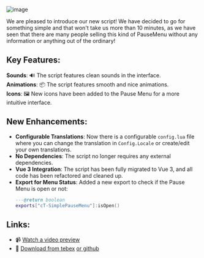![image](https://github.com/user-attachments/assets/d3ffe843-4cf0-44aa-abde-14859c80c0d9)

We are pleased to introduce our new script! We have decided to go for something simple and that won't take us more than 10 minutes, as we have seen that there are many people selling this kind of PauseMenu without any information or anything out of the ordinary!

## Key Features:
**Sounds**: 🔊 The script features clean sounds in the interface.  
**Animations**: 📦 The script features smooth and nice animations.  
**Icons**: 🖼️ New icons have been added to the Pause Menu for a more intuitive interface.  

## New Enhancements:
- **Configurable Translations**: Now there is a configurable `config.lua` file where you can change the translation in `Config.Locale` or create/edit your own translations.
- **No Dependencies**: The script no longer requires any external dependencies.
- **Vue 3 Integration**: The script has been fully migrated to Vue 3, and all code has been refactored and cleaned up.
- **Export for Menu Status**: Added a new export to check if the Pause Menu is open or not:
    ```lua
    ---@return boolean
    exports["cT-SimplePauseMenu"]:isOpen()
    ```

## Links:
- 📹 [Watch a video preview](https://streamable.com/8qrisy)
- 🫳 [Download from tebex](https://store.creativeteam.store/package/6391054) [or github](https://github.com/Juliroo/cT-SimplePauseMenu)
